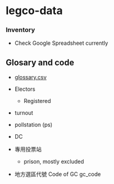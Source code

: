 # legco-data

### Inventory
- Check Google Spreadsheet currently

## Glosary and code
- [glossary.csv](glossary.csv)

- Electors
  - Registered
- turnout

- pollstation (ps)

- DC

- 專用投票站
  - prison, mostly excluded

- 地方選區代號 Code of GC gc_code
